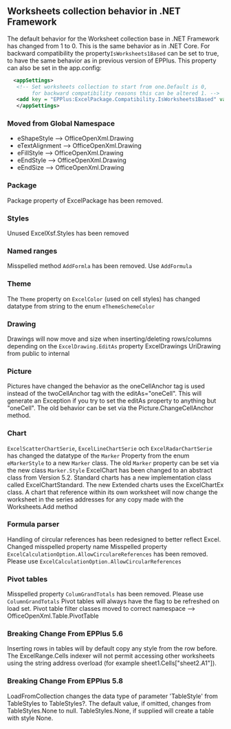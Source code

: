 ## Worksheets collection behavior in .NET Framework
The default behavior for the Worksheet collection base in .NET Framework has changed from 1 to 0. 
This is the same behavior as in .NET Core.
For backward compatibility the property<code>IsWorksheets1Based</code> can be set to true, to have the same behavior as in previous version of EPPlus.
This property can also be set in the app.config:

```xml
  <appSettings>
   <!-- Set worksheets collection to start from one.Default is 0,  
        for backward compatibility reasons this can be altered 1. -->  
   <add key = "EPPlus:ExcelPackage.Compatibility.IsWorksheets1Based" value="true" />
   </appSettings>
```

### Moved from Global Namespace
* eShapeStyle --> OfficeOpenXml.Drawing
* eTextAlignment --> OfficeOpenXml.Drawing
* eFillStyle --> OfficeOpenXml.Drawing
* eEndStyle --> OfficeOpenXml.Drawing
* eEndSize --> OfficeOpenXml.Drawing

### Package
Package property of ExcelPackage has been removed.

### Styles
Unused ExcelXsf.Styles has been removed 

### Named ranges
Misspelled method `AddFormla` has been removed. Use `AddFormula`

### Theme
The `Theme` property on `ExcelColor` (used on cell styles) has changed datatype from string to the enum `eThemeSchemeColor`

### Drawing
Drawings will now move and size when inserting/deleting rows/columns depending on the `ExcelDrawing.EditAs` property
ExcelDrawings UriDrawing from public to internal

### Picture
Pictures have changed the behavior as the oneCellAnchor tag is used instead of the twoCellAnchor tag with the editAs="oneCell".
This will generate an Exception if you try to set the editAs property to anything but "oneCell".
The old behavior can be set via the Picture.ChangeCellAnchor method.

### Chart
`ExcelScatterChartSerie`, `ExcelLineChartSerie` och `ExcelRadarChartSerie` has changed the datatype of the `Marker` Property from the enum `eMarkerStyle` to a new `Marker` class.
The old `Marker` property can be set via the new class `Marker.Style`
ExcelChart has been changed to an abstract class from Version 5.2. Standard charts has a new implementation class called ExcelChartStandard. The new Extended charts uses the ExcelChartEx class.
A chart that reference within its own worksheet will now change the worksheet in the series addresses for any copy made with the Worksheets.Add method

### Formula parser
Handling of circular references has been redesigned to better reflect Excel.
Changed misspelled property name
Misspelled property `ExcelCalculationOption.AllowCirculareReferences` has been removed. Please use `ExcelCalculationOption.AllowCircularReferences`

### Pivot tables
Misspelled property `ColumGrandTotals` has been removed. Please use `ColumnGrandTotals`
Pivot tables will always have the flag to be refreshed on load set.
Pivot table filter classes moved to correct namespace --> OfficeOpenXml.Table.PivotTable

### Breaking Change From EPPlus 5.6
Inserting rows in tables will by default copy any style from the row before. 
The ExcelRange.Cells indexer will not permit accessing other worksheets using the string address overload (for example sheet1.Cells["sheet2.A1"]).

### Breaking Change From EPPlus 5.8
LoadFromCollection changes the data type of parameter 'TableStyle' from TableStyles to TableStyles?. 
The default value, if omitted, changes from TableStyles.None to null. TableStyles.None, if supplied will create a table with style None.